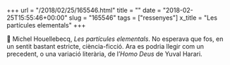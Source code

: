 +++
url = "/2018/02/25/165546.html"
title = ""
date = "2018-02-25T15:55:46+00:00"
slug = "165546"
tags = ["ressenyes"]
x_title = "Les partícules elementals"
+++

📖 Michel Houellebecq, *Les partícules elementals*. No esperava que fos, en un sentit bastant estricte, ciència-ficció. Ara es podria llegir com un precedent, o una variació literària, de l’*Homo Deus* de Yuval Harari.

